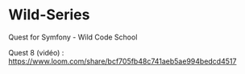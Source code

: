 # Wild-Series
Quest for Symfony - Wild Code School

Quest 8 (vidéo) : https://www.loom.com/share/bcf705fb48c741aeb5ae994bedcd4517
